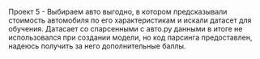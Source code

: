 Проект 5 - Выбираем авто выгодно, в котором  предсказывали стоимость автомобиля по его характеристикам и искали датасет для обучения.
Датасает со спарсенными с авто.ру данными в итоге не использовался при создании модели, но код парсинга предоставлен, надеюсь получить за него дополнительные баллы.
